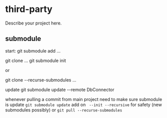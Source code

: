 # third-party

Describe your project here.


## submodule
start:
git submodule add ...

git clone ...
git submodule init

or

git clone --recurse-submodules ...

update
git submodule update --remote DbConnector

whenever pulling a commit from main project
need to make sure submodule is update
`git submodule update` add on ` --init --recursive` for safety (new submodules possibly)
or
`git pull --recurse-submodules`

